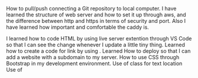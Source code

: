 How to pull/push connecting a Git repository to local computer.
I have learned the structure of web server and how to set it up through aws, and the difference between http and https in terms of security and port. 
Also I have learned how important and comfortable the caddy is.

I learned how to code HTML by using live server extention through VS Code so that I can see the change whenever I update a little tiny thing. Learned how to create a code for link by using <a href></a>. Learned How to deploy so that I can add a website with a subdomain to my server.
How to use CSS through Bootstrap in my development environment.
Use of class for text location
Use of <style>
Set background color by using bg-
.text-reset (boostrap)  
font size change in style
font-weight 
adding a caption to the photo using <figure> and <figcaption>
<br>
In the following code, what does the link element do? <br>
The <link> element links external resources, typically used to link CSS files to the HTML document. <br>
<br>
In the following code, what does a div tag do?<br>
The <div> tag is a block-level container used to group elements and apply styles or layout properties.<br>
<br>
In the following code, what is the difference between the #title and .grid selector?<br>
#title targets an element with the specific id="title", while .grid targets all elements with the class class="grid".<br>
<br>
In the following code, what is the difference between padding and margin?<br>
Padding is the space between the content and the element's border, while margin is the space outside the element's border.<br>
<br>
Given this HTML and this CSS how will the images be displayed using flex?<br>
Depending on the CSS flex properties (justify-content, align-items, etc.), the images will be laid out according to the defined flexbox rules.<br>
<br>
What does the following padding CSS do?<br>
The CSS padding property adds space inside the element’s border, around the content. The specific padding values determine how much space is added to each side.<br>
<br>
What does the following code using arrow syntax function declaration do?<br>
Arrow function syntax defines a function. If used in an expression, it will return the output of the function body.<br>
<br>
What does the following code using map with an array output?<br>
The map() function returns a new array with the results of applying the callback function to each element of the array.<br>
<br>
What does the following code output using getElementByID and addEventListener?<br>
getElementById selects an element by its ID, and addEventListener attaches an event handler to respond to a specified event (like a click).<br>
<br>
What does the following line of Javascript do using a # selector?<br>
The #selector in JavaScript selects an element by its id. For example, document.querySelector("#id") selects the element with id="id".<br>
<br>
Which of the following are true? (mark all that are true about the DOM)<br>
Likely answers involve the nature of the DOM as a tree structure, the ability to modify it with JavaScript, and its representation of the HTML document.<br>
<br>
By default, the HTML span element has a default CSS display property value of:<br>
Inline (display: inline;).<br>
<br>
How would you use CSS to change all the div elements to have a background color of red?<br>
<br>
css<br>
<br>
div {<br>
  background-color: red;<br>
}<br>
How would you display an image with a hyperlink in HTML?<br>
<br>
html<br>
<br>
<a href="URL"><img src="image.jpg" alt="description"></a><br>
In the CSS box model, what is the ordering of the box layers starting at the inside and working out?<br>
Content → Padding → Border → Margin.<br>
<br>
Given the following HTML, what CSS would you use to set the text "trouble" to green and leave the "double" text unaffected?<br>
Apply a class or ID to "trouble" and set the text color to green using CSS:<br>
<br>
html<br>
<br>
<span id="trouble">trouble</span>double<br>
css<br>
<br>
#trouble {<br>
  color: green;<br>
}<br>
What will the following code output when executed using a for loop and console.log?<br>
It depends on the code provided, but typically a for loop iterates through a set of values and prints them using console.log().<br>
<br>
How would you use JavaScript to select an element with the id of “byu” and change the text color of that element to green?<br>
<br>
javascript<br>
<br>
document.getElementById("byu").style.color = "green";<br>
What is the opening HTML tag for a paragraph, ordered list, unordered list, second level heading, first level heading, third level heading?<br>
<br>
Paragraph: <p><br>
Ordered list: "<ol><be>"
Unordered list: "<ul><be>"
Second level heading: "<h2><be>"
First level heading: "<h1><be>"
Third level heading: "<h3><be>"
<br> </h3>
How do you declare the document type to be html?<br>
<!DOCTYPE html><br>
<br>
What is valid javascript syntax for if, else, for, while, switch statements?<br>
Examples:<br>
<br>
if statement:<br>
javascript<br>
<br>
if (condition) { }<br>
else { }<br>
for loop:<br>
javascript<br>
<br>
for (let i = 0; i < limit; i++) { }<br>
while loop:<br>
javascript<br>
<br>
while (condition) { }<br>
switch statement:<br>
javascript<br>
<br>
switch(expression) { case value: break; }<br>
What is the correct syntax for creating a javascript object?<br>
<br>
javascript<br>
<br>
let obj = {<br>
  key: value,<br>
  method: function() { }<br>
};<br>
Is it possible to add new properties to javascript objects?<br>
Yes, you can dynamically add new properties to an object.<br>
<br>
If you want to include JavaScript on an HTML page, which tag do you use?<br>
<script><br>
<br>
Given the following HTML, what JavaScript could you use to set the text "animal" to "crow" and leave the "fish" text unaffected?<br>
<br>
javascript<br>
<br>
document.getElementById("animal").textContent = "crow";<br>
Which of the following correctly describes JSON?<br>
JSON (JavaScript Object Notation) is a lightweight data-interchange format that is easy for humans to read and write, and easy for machines to parse and generate.<br>
<br>
What does the console command chmod, pwd, cd, ls, vim, nano, mkdir, mv, rm, man, ssh, ps, wget, sudo do?<br>
<br>
chmod: Change file permissions.<br>
pwd: Print working directory.<br>
cd: Change directory.<br>
ls: List files.<br>
vim, nano: Text editors.<br>
mkdir: Make a new directory.<br>
mv: Move or rename files.<br>
rm: Remove files or directories.<br>
man: Show manual for a command.<br>
ssh: Secure shell for remote login.<br>
ps: Display running processes.<br>
wget: Download files from the web.<br>
sudo: Execute a command as a superuser.<br>
Which of the following console command creates a remote shell session?<br>
ssh<br>
<br>
Which of the following is true when the -la parameter is specified for the ls console command?<br>
It shows all files, including hidden ones, with detailed information.<br>
<br>
Which of the following is true for the domain name banana.fruit.bozo.click, which is the top level domain, which is a subdomain, which is a root domain?<br>
<br>
click is the top-level domain.<br>
bozo is the root domain.<br>
banana.fruit are subdomains.<br>
Is a web certificate necessary to use HTTPS?<br>
Yes.<br>
<br>
Can a DNS A record point to an IP address or another A record?<br>
Yes, a DNS A record can point to an IP address.<br>
<br>
Port 443, 80, 22 is reserved for which protocol?<br>
<br>
443: HTTPS<br>
80: HTTP<br>
22: SSH<br>
What will the following code using Promises output when executed?<br>
It depends on the promise code provided, but typically promises either resolve successfully or reject with an error.<br>
Event Listeners
All DOM elements support the ability to attach a function that gets called when an event occurs on the element. These functions are called event listeners. Here is an example of an event listener that gets called when an element gets clicked.

const submitDataEl = document.querySelector('#submitData');
submitDataEl.addEventListener('click', function (event) {
  console.log(event.type);
});
There are lots of possible events that you can add a listener to. This includes things like mouse, keyboard, scrolling, animation, video, audio, WebSocket, and clipboard events. You can see the full list on MDN. Here are a few of the more commonly used events.

Event Category	Description
Clipboard	Cut, copied, pasted
Focus	An element gets focus
Keyboard	Keys are pressed
Mouse	Click events
Text selection	When text is selected
You can also add event listeners directly in the HTML. For example, here is a onclick handler that is attached to a button.

<button onclick='alert("clicked")'>click me</button>
